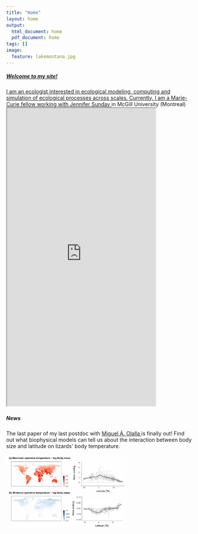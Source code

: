 ```yaml
---
title: "Home"
layout: home
output:
  html_document: home
  pdf_document: home
tags: []
image:
  feature: lakemontana.jpg
---
```

<a href="/research/">
  <h5>Welcome to my site!</h5> I am an ecologist interested in ecological modeling, computing and simulation of ecological processes across scales. Currently, I am a Marie-Curie fellow working with <a href="http://jennsunday.weebly.com/"> Jennifer Sunday </a> in McGill University (Montreal)
</a>
  
<div class="row">
  <div class="column">
    <iframe style="width: 400px; height: 800px;" src="https://jrubalcaba.github.io/twitter-embed/" width="300" height="150"></iframe>
  </div>
  <div class="column">
    <h5>News</h5>
    <p>The last paper of my last postdoc with <a href="http://olallalab.com/"> Miguel Á. Olalla </a> is finally out! Find out what biophysical models can tell us about the interaction between body size and latitude on lizards' body temperature.</p> 
    <a href="https://besjournals.onlinelibrary.wiley.com/doi/abs/10.1111/1365-2656.13181">
      <img height="200px" src="/images/news/rubalcaba&olalla_tarraga2020.png"></a>
  </div>
</div>
